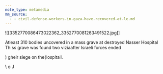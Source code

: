 ```yaml
---
note_type: metamedia
mm_source:
  - - civil-defense-workers-in-gaza-have-recovered-at-le.md
---
```


![[3352770086473022362_3352770081263491522.jpg]]

Atleast 310 bodies uncovered
in a mass grave at destroyed
Nasser Hospital
Th ss grave was found two
viziaafter Israeli forces ended

) gheir siege on the{lospitall.

\ o J


